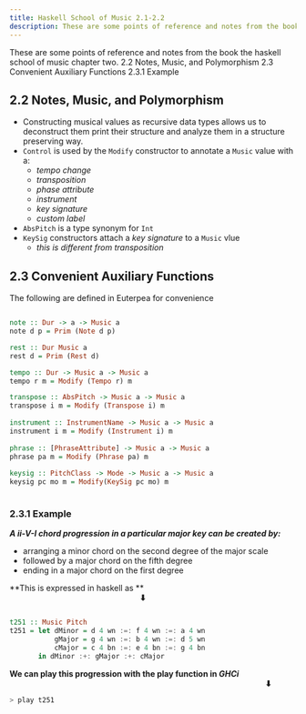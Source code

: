 ```yaml
---
title: Haskell School of Music 2.1-2.2
description: These are some points of reference and notes from the book the haskell school of music chapter two.
---
```

<PageDescription>
These are some points of reference and notes from the book the haskell school of music chapter two.
</PageDescription>

<AnchorLinks>
    <AnchorLink>2.2 Notes, Music, and Polymorphism</AnchorLink>
    <AnchorLink>2.3 Convenient Auxiliary Functions</AnchorLink>
    <AnchorLink>2.3.1 Example</AnchorLink>
</AnchorLinks>


## 2.2 Notes, Music, and Polymorphism

- Constructing musical values as recursive data types allows us to deconstruct them print their structure and analyze them in a structure preserving way.
- `Control` is used by the `Modify` constructor to annotate a `Music` value with a:
    - _tempo change_
    - _transposition_
    - _phase attribute_
    - _instrument_
    - _key signature_
    - _custom label_
- `AbsPitch` is a type synonym for `Int`
- `KeySig` constructors attach a _key signature_ to a `Music` vlue 
    - _this is different from transposition_

## 2.3 Convenient Auxiliary Functions

The following are defined in Euterpea for convenience

```haskell

note :: Dur -> a -> Music a
note d p = Prim (Note d p)

rest :: Dur Music a
rest d = Prim (Rest d)

tempo :: Dur -> Music a -> Music a
tempo r m = Modify (Tempo r) m

transpose :: AbsPitch -> Music a -> Music a
transpose i m = Modify (Transpose i) m 
 
instrument :: InstrumentName -> Music a -> Music a
instrument i m = Modify (Instrument i) m
 
phrase :: [PhraseAttribute] -> Music a -> Music a
phrase pa m = Modify (Phrase pa) m
 
keysig :: PitchClass -> Mode -> Music a -> Music a     
keysig pc mo m = Modify(KeySig pc mo) m 
 
```

### 2.3.1 Example

_**A ii-V-I chord progression in a particular major key can be created by:**_
-  arranging a minor chord on the second degree of the major scale
-  followed by a major chord on the fifth degree 
-  ending in a major chord on the first degree


**This is expressed in haskell as ** <br/>
&nbsp; &nbsp; &nbsp; &nbsp; &nbsp; &nbsp; &nbsp; &nbsp; &nbsp; &nbsp; &nbsp; &nbsp; &nbsp; &nbsp; &nbsp; &nbsp; &nbsp; &nbsp; &nbsp; &nbsp; &nbsp; &nbsp; &nbsp; &nbsp; &nbsp; &nbsp; &nbsp; &nbsp; &nbsp; <b>⬇︎</b>



```haskell

t251 :: Music Pitch
t251 = let dMinor = d 4 wn :=: f 4 wn :=: a 4 wn
           gMajor = g 4 wn :=: b 4 wn :=: d 5 wn
           cMajor = c 4 bn :=: e 4 bn :=: g 4 bn
       in dMinor :+: gMajor :+: cMajor 

```


**We can play this progression with the play function in _GHCi_** <br/>
&nbsp; &nbsp; &nbsp; &nbsp; &nbsp; &nbsp; &nbsp; &nbsp; &nbsp; &nbsp; &nbsp; &nbsp; &nbsp; &nbsp; &nbsp; &nbsp; &nbsp; &nbsp; &nbsp; &nbsp; &nbsp; &nbsp; &nbsp; &nbsp; &nbsp; &nbsp; &nbsp; &nbsp; &nbsp; &nbsp; &nbsp; &nbsp; &nbsp; &nbsp; &nbsp; &nbsp; &nbsp; &nbsp; &nbsp; &nbsp; &nbsp; &nbsp; &nbsp; &nbsp; &nbsp; &nbsp; &nbsp; &nbsp; &nbsp; &nbsp; &nbsp; &nbsp; &nbsp; &nbsp; &nbsp; &nbsp; &nbsp; <b>⬇︎</b>


```haskell
> play t251
```


